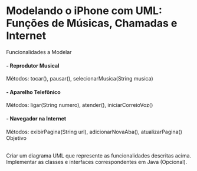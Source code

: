 # Modelando o iPhone com UML: Funções de Músicas, Chamadas e Internet 
Funcionalidades a Modelar 
#### - Reprodutor Musical
Métodos: tocar(), pausar(), selecionarMusica(String musica)
#### - Aparelho Telefônico
Métodos: ligar(String numero), atender(), iniciarCorreioVoz()
#### - Navegador na Internet
Métodos: exibirPagina(String url), adicionarNovaAba(), atualizarPagina()
Objetivo
<br>
<br>

Criar um diagrama UML que represente as funcionalidades descritas acima. <br>
Implementar as classes e interfaces correspondentes em Java (Opcional).
